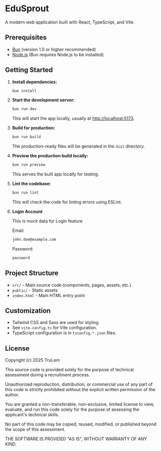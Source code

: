 # EduSprout

A modern web application built with React, TypeScript, and Vite.

## Prerequisites

- [Bun](https://bun.sh/) (version 1.0 or higher recommended)
- [Node.js](https://nodejs.org/) (Bun requires Node.js to be installed)

## Getting Started

1. **Install dependencies:**

   ```bash
   bun install
   ```

2. **Start the development server:**

   ```bash
   bun run dev
   ```

   This will start the app locally, usually at [http://localhost:5173](http://localhost:5173).

3. **Build for production:**

   ```bash
   bun run build
   ```

   The production-ready files will be generated in the `dist` directory.

4. **Preview the production build locally:**

   ```bash
   bun run preview
   ```

   This serves the built app locally for testing.

5. **Lint the codebase:**

   ```bash
   bun run lint
   ```

   This will check the code for linting errors using ESLint.

6. **Login Account**

   This is mock data for Login feature

   Email:

   ```bash
   john.doe@example.com
   ```

   Password:

   ```bash
   password
   ```

## Project Structure

- `src/` - Main source code (components, pages, assets, etc.)
- `public/` - Static assets
- `index.html` - Main HTML entry point

## Customization

- Tailwind CSS and Sass are used for styling.
- See `vite.config.ts` for Vite configuration.
- TypeScript configuration is in `tsconfig.*.json` files.

## License

Copyright (c) 2025 TruLem

This source code is provided solely for the purpose of technical assessment during a recruitment process.

Unauthorized reproduction, distribution, or commercial use of any part of this code is strictly prohibited without the explicit written permission of the author.

You are granted a non-transferable, non-exclusive, limited license to view, evaluate, and run this code solely for the purpose of assessing the applicant's technical skills.

No part of this code may be copied, reused, modified, or published beyond the scope of this assessment.

THE SOFTWARE IS PROVIDED "AS IS", WITHOUT WARRANTY OF ANY KIND.
